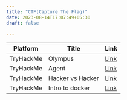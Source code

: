 ```yaml
---
title: "CTF(Capture The Flag)"
date: 2023-08-14T17:07:49+05:30
draft: false

---
```



| Platform | Title | Link |
| -------- | -------- | -------- |
| TryHackMe   | Olympus   | [Link](/categories/tryhackme/olympus/) |
| TryHackMe   | Agent   | [Link](/categories/tryhackme/agent/)  |
| TryHackMe   | Hacker vs Hacker   | [Link](/categories/tryhackme/hackervshacker/)  |
| TryHackMe   | Intro to docker  | [Link](/categories/tryhackme/introtodocker/)  |
